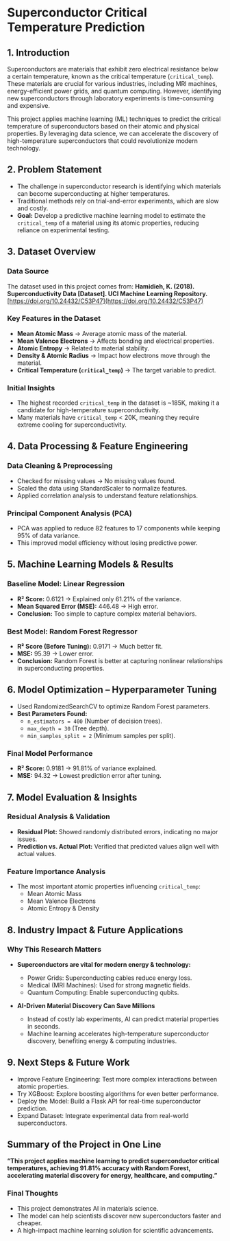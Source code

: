 # Superconductor Critical Temperature Prediction

## 1. Introduction
Superconductors are materials that exhibit zero electrical resistance below a certain temperature, known as the critical temperature (`critical_temp`). These materials are crucial for various industries, including MRI machines, energy-efficient power grids, and quantum computing. However, identifying new superconductors through laboratory experiments is time-consuming and expensive.

This project applies machine learning (ML) techniques to predict the critical temperature of superconductors based on their atomic and physical properties. By leveraging data science, we can accelerate the discovery of high-temperature superconductors that could revolutionize modern technology.

## 2. Problem Statement
- The challenge in superconductor research is identifying which materials can become superconducting at higher temperatures.
- Traditional methods rely on trial-and-error experiments, which are slow and costly.
- **Goal:** Develop a predictive machine learning model to estimate the `critical_temp` of a material using its atomic properties, reducing reliance on experimental testing.

## 3. Dataset Overview
### Data Source
The dataset used in this project comes from:
**Hamidieh, K. (2018). Superconductivity Data [Dataset]. UCI Machine Learning Repository.**  
[https://doi.org/10.24432/C53P47](https://doi.org/10.24432/C53P47)

### Key Features in the Dataset
- **Mean Atomic Mass** → Average atomic mass of the material.
- **Mean Valence Electrons** → Affects bonding and electrical properties.
- **Atomic Entropy** → Related to material stability.
- **Density & Atomic Radius** → Impact how electrons move through the material.
- **Critical Temperature (`critical_temp`)** → The target variable to predict.

### Initial Insights
- The highest recorded `critical_temp` in the dataset is ~185K, making it a candidate for high-temperature superconductivity.
- Many materials have `critical_temp` < 20K, meaning they require extreme cooling for superconductivity.

## 4. Data Processing & Feature Engineering
### Data Cleaning & Preprocessing
- Checked for missing values → No missing values found.
- Scaled the data using StandardScaler to normalize features.
- Applied correlation analysis to understand feature relationships.

### Principal Component Analysis (PCA)
- PCA was applied to reduce 82 features to 17 components while keeping 95% of data variance.
- This improved model efficiency without losing predictive power.

## 5. Machine Learning Models & Results
### Baseline Model: Linear Regression
- **R² Score:** 0.6121 → Explained only 61.21% of the variance.
- **Mean Squared Error (MSE):** 446.48 → High error.
- **Conclusion:** Too simple to capture complex material behaviors.

### Best Model: Random Forest Regressor
- **R² Score (Before Tuning):** 0.9171 → Much better fit.
- **MSE:** 95.39 → Lower error.
- **Conclusion:** Random Forest is better at capturing nonlinear relationships in superconducting properties.

## 6. Model Optimization – Hyperparameter Tuning
- Used RandomizedSearchCV to optimize Random Forest parameters.
- **Best Parameters Found:**
  - `n_estimators = 400` (Number of decision trees).
  - `max_depth = 30` (Tree depth).
  - `min_samples_split = 2` (Minimum samples per split).

### Final Model Performance
- **R² Score:** 0.9181 → 91.81% of variance explained.
- **MSE:** 94.32 → Lowest prediction error after tuning.

## 7. Model Evaluation & Insights
### Residual Analysis & Validation
- **Residual Plot:** Showed randomly distributed errors, indicating no major issues.
- **Prediction vs. Actual Plot:** Verified that predicted values align well with actual values.

### Feature Importance Analysis
- The most important atomic properties influencing `critical_temp`:
  - Mean Atomic Mass
  - Mean Valence Electrons
  - Atomic Entropy & Density



## 8. Industry Impact & Future Applications
### Why This Research Matters
- **Superconductors are vital for modern energy & technology:**
  - Power Grids: Superconducting cables reduce energy loss.
  - Medical (MRI Machines): Used for strong magnetic fields.
  - Quantum Computing: Enable superconducting qubits.

- **AI-Driven Material Discovery Can Save Millions**
  - Instead of costly lab experiments, AI can predict material properties in seconds.
  - Machine learning accelerates high-temperature superconductor discovery, benefiting energy & computing industries.

## 9. Next Steps & Future Work
- Improve Feature Engineering: Test more complex interactions between atomic properties.
- Try XGBoost: Explore boosting algorithms for even better performance.
- Deploy the Model: Build a Flask API for real-time superconductor prediction.
- Expand Dataset: Integrate experimental data from real-world superconductors.

## Summary of the Project in One Line
**“This project applies machine learning to predict superconductor critical temperatures, achieving 91.81% accuracy with Random Forest, accelerating material discovery for energy, healthcare, and computing.”**

### Final Thoughts
- This project demonstrates AI in materials science.
- The model can help scientists discover new superconductors faster and cheaper.
- A high-impact machine learning solution for scientific advancements.

